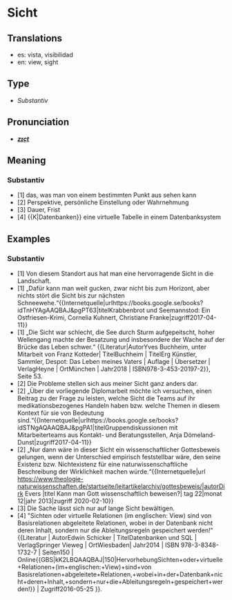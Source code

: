 # Sicht
## Translations
- es: vista, visibilidad
- en: view, sight
## Type
- _Substantiv_
## Pronunciation
- **_[zɪçt](https://commons.wikimedia.org/wiki/File:De-Sicht.ogg)_**
## Meaning
### Substantiv
- [1] das, was man von einem bestimmten Punkt aus sehen kann
- [2] Perspektive, persönliche Einstellung oder Wahrnehmung
- [3] Dauer, Frist
- [4] {{K|Datenbanken}} eine virtuelle Tabelle in einem Datenbanksystem
## Examples
### Substantiv
- [1] Von diesem Standort aus hat man eine hervorragende Sicht in die Landschaft.
- [1] „Dafür kann man weit gucken, zwar nicht bis zum Horizont, aber nichts stört die Sicht bis zur nächsten Schneewehe.“<ref>{{Internetquelle|urlhttps://books.google.se/books?idTnHYAgAAQBAJ&pgPT63|titelKrabbenbrot und Seemannstod: Ein Ostfriesen-Krimi, Cornelia Kuhnert, Christiane Franke|zugriff2017-04-11}}</ref>
- [1] „Die Sicht war schlecht, die See durch Sturm aufgepeitscht, hoher Wellengang machte der Besatzung und insbesondere der Wache auf der Brücke das Leben schwer.“<ref> {{Literatur|AutorYves Buchheim, unter Mitarbeit von Franz Kotteder| TitelBuchheim | TitelErg Künstler, Sammler, Despot: Das Leben meines Vaters | Auflage | Übersetzer | VerlagHeyne  | OrtMünchen | Jahr2018 | ISBN978-3-453-20197-2}}, Seite 53.</ref>
- [2] Die Probleme stellen sich aus meiner Sicht ganz anders dar.
- [2] „Über die vorliegende Diplomarbeit möchte ich versuchen, einen Beitrag zu der Frage zu leisten, welche Sicht die Teams auf ihr medikationsbezogenes Handeln haben bzw. welche Themen in diesem Kontext für sie von Bedeutung sind.“<ref>{{Internetquelle|urlhttps://books.google.se/books?idSTNgAQAAQBAJ&pgPA1|titelGruppendiskussionen mit Mitarbeiterteams aus Kontakt- und Beratungsstellen, Anja Dömeland-Dunst|zugriff2017-04-11}}</ref>
- [2] „Nur dann wäre in dieser Sicht ein wissenschaftlicher Gottesbeweis gelungen, wenn der Unterschied empirisch feststellbar wäre, den seine Existenz bzw. Nichtexistenz für eine naturwissenschaftliche Beschreibung der Wirklichkeit machen würde.“<ref>{{Internetquelle|url https://www.theologie-naturwissenschaften.de/startseite/leitartikelarchiv/gottesbeweis/|autorDirk Evers |titel Kann man Gott wissenschaftlich beweisen?| tag 22|monat 12|jahr 2013|zugriff 2020-02-10}}</ref>
- [3] Die Sache lässt sich nur auf lange Sicht bewältigen.
- [4] "Sichten oder virtuelle Relationen (im englischen: View) sind von Basisrelationen abgeleitete Relationen, wobei in der Datenbank nicht deren Inhalt, sondern nur die Ableitungsregeln gespeichert werden!" <ref>{{Literatur | AutorEdwin Schicker | TitelDatenbanken und SQL | VerlagSpringer Vieweg | OrtWiesbaden| Jahr2014 | ISBN 978-3-8348-1732-7 | Seiten150 | Online{{GBS|kK2LBQAAQBAJ|150|HervorhebungSichten+oder+virtuelle+Relationen+(im+englischen:+View)+sind+von Basisrelationen+abgeleitete+Relationen,+wobei+in+der+Datenbank+nicht+deren+Inhalt,+sondern+nur+die+Ableitungsregeln+gespeichert+werden!}} | Zugriff2016-05-25 }}.</ref>
